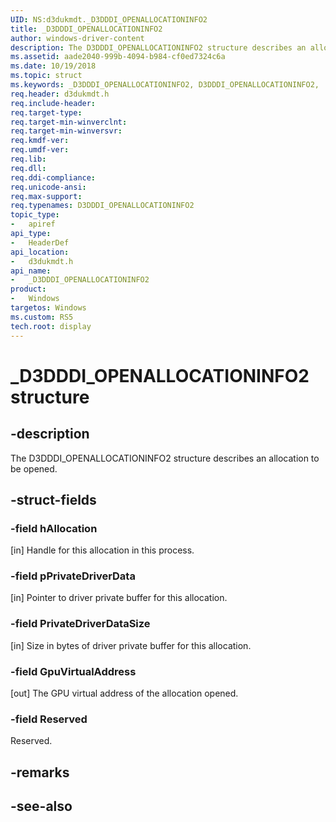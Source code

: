 ```yaml
---
UID: NS:d3dukmdt._D3DDDI_OPENALLOCATIONINFO2
title: _D3DDDI_OPENALLOCATIONINFO2
author: windows-driver-content
description: The D3DDDI_OPENALLOCATIONINFO2 structure describes an allocation to be opened.
ms.assetid: aade2040-999b-4094-b984-cf0ed7324c6a
ms.date: 10/19/2018
ms.topic: struct
ms.keywords: _D3DDDI_OPENALLOCATIONINFO2, D3DDDI_OPENALLOCATIONINFO2, 
req.header: d3dukmdt.h
req.include-header:
req.target-type:
req.target-min-winverclnt:
req.target-min-winversvr:
req.kmdf-ver:
req.umdf-ver:
req.lib:
req.dll:
req.ddi-compliance:
req.unicode-ansi:
req.max-support:
req.typenames: D3DDDI_OPENALLOCATIONINFO2
topic_type: 
-	apiref
api_type: 
-	HeaderDef
api_location: 
-	d3dukmdt.h
api_name: 
-	_D3DDDI_OPENALLOCATIONINFO2
product:
-	Windows
targetos: Windows
ms.custom: RS5
tech.root: display
---
```


# _D3DDDI_OPENALLOCATIONINFO2 structure

## -description

The D3DDDI_OPENALLOCATIONINFO2 structure describes an allocation to be opened.

## -struct-fields

### -field hAllocation

[in] Handle for this allocation in this process.

### -field pPrivateDriverData

[in] Pointer to driver private buffer for this allocation.

### -field PrivateDriverDataSize

[in] Size in bytes of driver private buffer for this allocation.

### -field GpuVirtualAddress

[out] The GPU virtual address of the allocation opened.

### -field Reserved

Reserved.

## -remarks

## -see-also
